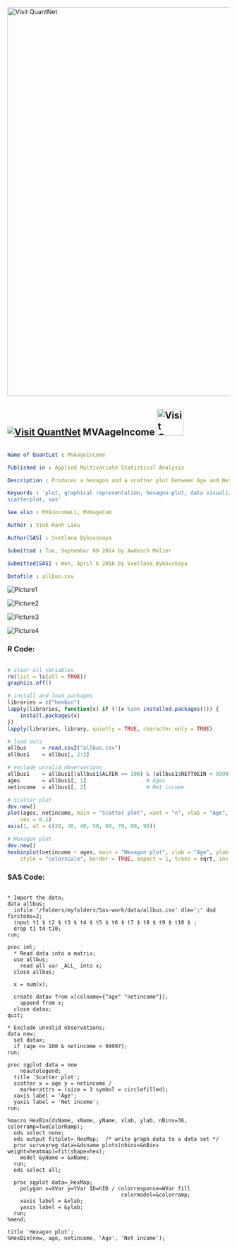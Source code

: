 
[<img src="https://github.com/QuantLet/Styleguide-and-FAQ/blob/master/pictures/banner.png" width="880" alt="Visit QuantNet">](http://quantlet.de/index.php?p=info)

## [<img src="https://github.com/QuantLet/Styleguide-and-Validation-procedure/blob/master/pictures/qloqo.png" alt="Visit QuantNet">](http://quantlet.de/) **MVAageIncome** [<img src="https://github.com/QuantLet/Styleguide-and-Validation-procedure/blob/master/pictures/QN2.png" width="60" alt="Visit QuantNet 2.0">](http://quantlet.de/d3/ia)

```yaml

Name of QuantLet : MVAageIncome

Published in : Applied Multivariate Statistical Analysis

Description : Produces a hexagon and a scatter plot between Age and Net income.

Keywords : 'plot, graphical representation, hexagon-plot, data visualization, financial,
scatterplot, sas'

See also : MVAincomeLi, MVAageCom

Author : Vinh Hanh Lieu

Author[SAS] : Svetlana Bykovskaya

Submitted : Tue, September 09 2014 by Awdesch Melzer

Submitted[SAS] : Wen, April 6 2016 by Svetlana Bykovskaya

Datafile : allbus.csv

```

![Picture1](MVAageIncome-1_sas.png)

![Picture2](MVAageIncome-2_sas.png)

![Picture3](MVAageIncome1.png)

![Picture4](MVAageIncome2.png)


### R Code:
```r

# clear all variables
rm(list = ls(all = TRUE))
graphics.off()

# install and load packages
libraries = c("hexbin")
lapply(libraries, function(x) if (!(x %in% installed.packages())) {
    install.packages(x)
})
lapply(libraries, library, quietly = TRUE, character.only = TRUE)

# load data
allbus     = read.csv2("allbus.csv")
allbus1    = allbus[, 2:3]

# exclude unvalid observations
allbus1    = allbus1[(allbus1$ALTER <= 100) & (allbus1$NETTOEIN < 99997), ]
ages       = allbus1[, 1]                   # Ages
netincome  = allbus1[, 2]                   # Net income

# Scatter plot
dev.new()
plot(ages, netincome, main = "Scatter plot", xaxt = "n", xlab = "Age", ylab = "Net income", 
    cex = 0.1)
axis(1, at = c(20, 30, 40, 50, 60, 70, 80, 90))

# Hexagon plot
dev.new()
hexbinplot(netincome ~ ages, main = "Hexagon plot", xlab = "Age", ylab = "Net income", 
    style = "colorscale", border = TRUE, aspect = 1, trans = sqrt, inv = function(ages) ages^2)

```

### SAS Code:
```sas

* Import the data;
data allbus;
  infile '/folders/myfolders/Sas-work/data/allbus.csv' dlm=';' dsd firstobs=2;
  input t1 $ t2 $ t3 $ t4 $ t5 $ t6 $ t7 $ t8 $ t9 $ t10 $ ;
  drop t1 t4-t10;
run;

proc iml;
  * Read data into a matrix;
  use allbus;
    read all var _ALL_ into x; 
  close allbus;
  
  x = num(x);
  
  create datax from x[colname={"age" "netincome"}];
    append from x;
  close datax;
quit;

* Exclude unvalid observations;
data new;
  set datax;
  if (age <= 100 & netincome < 99997);
run;

proc sgplot data = new
    noautolegend;
  title 'Scatter plot';
  scatter x = age y = netincome / 
    markerattrs = (size = 3 symbol = circlefilled);
  xaxis label = 'Age';
  yaxis label = 'Net income';
run;

%macro HexBin(dsName, xName, yName, xlab, ylab, nBins=36, colorramp=TwoColorRamp);
  ods select none;
  ods output fitplot=_HexMap;  /* write graph data to a data set */
  proc surveyreg data=&dsname plots(nbins=&nBins weight=heatmap)=fit(shape=hex);
    model &yName = &xName;
  run;
  ods select all;
 
  proc sgplot data=_HexMap;
    polygon x=XVar y=YVar ID=hID / colorresponse=WVar fill 
                                    colormodel=&colorramp;
    xaxis label = &xlab;
    yaxis label = &ylab;
  run;
%mend;

title 'Hexagon plot';
%HexBin(new, age, netincome, 'Age', 'Net income');


```

